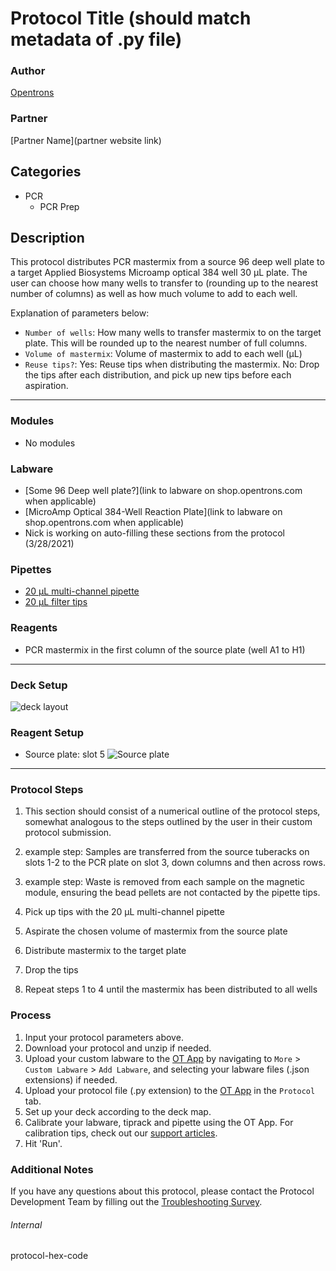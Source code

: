 # Protocol Title (should match metadata of .py file)

### Author
[Opentrons](https://opentrons.com/)

### Partner
[Partner Name](partner website link)

## Categories
* PCR
	* PCR Prep

## Description
This protocol distributes PCR mastermix from a source 96 deep well plate to a target Applied Biosystems Microamp optical 384 well 30 µL plate. The user can choose how many wells to transfer to (rounding up to the nearest number of columns) as well as how much volume to add to each well.

Explanation of parameters below:
* `Number of wells`: How many wells to transfer mastermix to on the target plate. This will be rounded up to the nearest number of full columns.
* `Volume of mastermix`: Volume of mastermix to add to each well (µL)
* `Reuse tips?`: Yes: Reuse tips when distributing the mastermix. No: Drop the tips after each distribution, and pick up new tips before each aspiration.

---

### Modules
* No modules

### Labware
* [Some 96 Deep well plate?](link to labware on shop.opentrons.com when applicable)
* [MicroAmp Optical 384-Well Reaction Plate](link to labware on shop.opentrons.com when applicable)
* Nick is working on auto-filling these sections from the protocol (3/28/2021)

### Pipettes
* [20 µL multi-channel pipette](https://shop.opentrons.com/8-channel-electronic-pipette/)
* [20 µL filter tips](https://shop.opentrons.com/opentrons-20ul-filter-tips/)

### Reagents
* PCR mastermix in the first column of the source plate (well A1 to H1)

---

### Deck Setup
![deck layout](https://opentrons-protocol-library-website.s3.amazonaws.com/custom-README-images/772041/deck.jpg)

### Reagent Setup
* Source plate: slot 5
![Source plate](https://opentrons-protocol-library-website.s3.amazonaws.com/custom-README-images/772041/source_plate.jpg)

---

### Protocol Steps
1. This section should consist of a numerical outline of the protocol steps, somewhat analogous to the steps outlined by the user in their custom protocol submission.
2. example step: Samples are transferred from the source tuberacks on slots 1-2 to the PCR plate on slot 3, down columns and then across rows.
3. example step: Waste is removed from each sample on the magnetic module, ensuring the bead pellets are not contacted by the pipette tips.

1. Pick up tips with the 20 µL multi-channel pipette
2. Aspirate the chosen volume of mastermix from the source plate
3. Distribute mastermix to the target plate
4. Drop the tips
4. Repeat steps 1 to 4 until the mastermix has been distributed to all wells  

### Process
1. Input your protocol parameters above.
2. Download your protocol and unzip if needed.
3. Upload your custom labware to the [OT App](https://opentrons.com/ot-app) by navigating to `More` > `Custom Labware` > `Add Labware`, and selecting your labware files (.json extensions) if needed.
4. Upload your protocol file (.py extension) to the [OT App](https://opentrons.com/ot-app) in the `Protocol` tab.
5. Set up your deck according to the deck map.
6. Calibrate your labware, tiprack and pipette using the OT App. For calibration tips, check out our [support articles](https://support.opentrons.com/en/collections/1559720-guide-for-getting-started-with-the-ot-2).
7. Hit 'Run'.

### Additional Notes
If you have any questions about this protocol, please contact the Protocol Development Team by filling out the [Troubleshooting Survey](https://protocol-troubleshooting.paperform.co/).

###### Internal
protocol-hex-code
